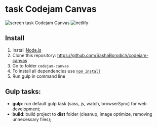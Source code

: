 # task Codejam Canvas

![screen task Codejam Canvas](https://ibb.co/NFY48Fy)
![netlify](https://task-codejam-canvas.netlify.com/)

## Install
1. Install [Node.js](https://nodejs.org/en/download/)
2. Clone this repository: https://github.com/SashaBorodich/codejam-canvas
3. Go to folder `codejam-canvas`  
5. To install all dependencies use [`npm install`](https://docs.npmjs.com/cli/install)  
6. Run gulp in command line

<h2>Gulp tasks:</h2>

<ul>
	<li><strong>gulp</strong>: run default gulp task (sass, js, watch, browserSync) for web development;</li>
	<li><strong>build</strong>: build project to <strong>dist</strong> folder (cleanup, image optimize, removing unnecessary files);</li>
</ul>

